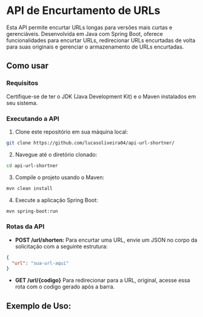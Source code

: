 # API de Encurtamento de URLs

Esta API permite encurtar URLs longas para versões mais curtas e gerenciáveis. Desenvolvida em Java com Spring Boot, oferece funcionalidades para encurtar URLs, redirecionar URLs encurtadas de volta para suas originais e gerenciar o armazenamento de URLs encurtadas.

## Como usar

### Requisitos

Certifique-se de ter o JDK (Java Development Kit) e o Maven instalados em seu sistema.

### Executando a API

1. Clone este repositório em sua máquina local:

```bash
git clone https://github.com/lucasoliveira04/api-url-shortner/
```

2. Navegue até o diretório clonado:

```bash
cd api-url-shortner
```

3. Compile o projeto usando o Maven:

```bash
mvn clean install
```

4. Execute a aplicação Spring Boot:

```bash
mvn spring-boot:run
```


### Rotas da API

- **POST /url/shorten:** Para encurtar uma URL, envie um JSON no corpo da solicitação com a seguinte estrutura:

```json
{
  "url": "sua-url-aqui"
}
```

- **GET /url/{codigo}** Para redirecionar para a URL, original, acesse essa rota com o codigo gerado após a barra.

## Exemplo de Uso:


